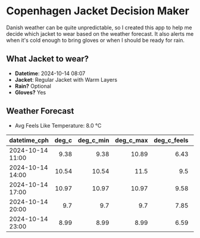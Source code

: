 
# Copenhagen Jacket Decision Maker

Danish weather can be quite unpredictable, so I created this app to help me decide which jacket to wear based on the weather forecast. 
It also alerts me when it's cold enough to bring gloves or when I should be ready for rain.

## What Jacket to wear?

- **Datetime**: 2024-10-14 08:07
- **Jacket**: Regular Jacket with Warm Layers
- **Rain?** Optional
- **Gloves?** Yes

## Weather Forecast
- Avg Feels Like Temperature: 8.0 °C

| datetime_cph     |   deg_c |   deg_c_min |   deg_c_max |   deg_c_feels | weather   | wind   | rain   |
|:-----------------|--------:|------------:|------------:|--------------:|:----------|:-------|:-------|
| 2024-10-14 11:00 |    9.38 |        9.38 |       10.89 |          6.43 | Rain      | Medium | Low    |
| 2024-10-14 14:00 |   10.54 |       10.54 |       11.5  |          9.5  | Clouds    | Medium | None   |
| 2024-10-14 17:00 |   10.97 |       10.97 |       10.97 |          9.58 | Clouds    | Medium | None   |
| 2024-10-14 20:00 |    9.7  |        9.7  |        9.7  |          7.85 | Clouds    | Low    | None   |
| 2024-10-14 23:00 |    8.99 |        8.99 |        8.99 |          6.59 | Rain      | Low    | Low    |
        